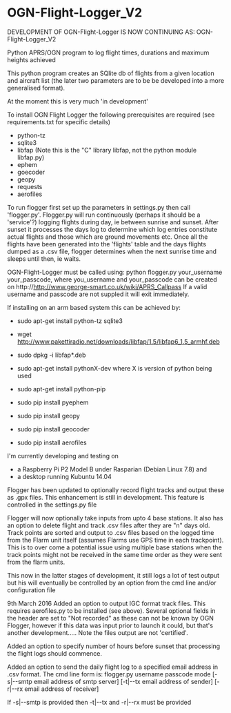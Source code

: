 # OGN-Flight-Logger_V2
DEVELOPMENT OF OGN-Flight-Logger IS NOW CONTINUING AS: OGN-Flight-Logger_V2

Python APRS/OGN program to log flight times, durations and maximum heights achieved

This python program creates an SQlite db of flights from a given location and aircraft list 
(the later two parameters are to be be developed into a more generalised format).

At the moment this is very much 'in development'

To install OGN Flight Logger the following prerequisites are required (see requirements.txt for specific details)
- python-tz
- sqlite3
- libfap (Note this is the "C" library libfap, not the python module libfap.py)
- ephem
- goecoder
- geopy
- requests
- aerofiles 

 
To run flogger first set up the parameters in settings.py then call 'flogger.py'.  Flogger.py will
run continuously (perhaps it should be a 'service'?) logging flights during day, ie between sunrise
and sunset. After sunset it processes the days log to determine which log entries constitute actual flights
and those which are ground movements etc. Once all the flights have been generated into the 'flights' table and
the days flights dumped as a .csv file, flogger determines when the next sunrise time and sleeps until then, ie waits.

OGN-Flight-Logger must be called using: python flogger.py your_username your_passcode,
where you_username and your_passcode can be created on http://http://www.george-smart.co.uk/wiki/APRS_Callpass
If a valid username and passcode are not suppled it will exit immediately.

If installing on an arm based system this can be achieved by:

- sudo apt-get install python-tz sqlite3
- wget http://www.pakettiradio.net/downloads/libfap/1.5/libfap6_1.5_armhf.deb
- sudo dpkg -i libfap*.deb

- sudo apt-get install pythonX-dev where X is version of python being used
- sudo apt-get install python-pip
- sudo pip install pyephem 
- sudo pip install geopy
- sudo pip install geocoder
- sudo pip install aerofiles

I'm currently developing and testing on
- a Raspberry Pi P2 Model B under Rasparian (Debian Linux 7.8) and 
- a desktop running Kubuntu 14.04 

Flogger has been updated to optionally record flight tracks and output these as .gpx files.
This enhancement is still in development.  This feature is controlled in the settings.py file

Flogger will now optionally take inputs from upto 4 base stations.  It also has an option to delete flight and track .csv files after
they are "n" days old.  Track points are sorted and output to .csv files based on the logged time from the Flarm unit itself (assumes Flarms
use GPS time in each trackpoint).  This is to over come a potential issue using multiple base stations when the track points might not be received in the same
time order as they were sent from the flarm units.

This now in the latter stages of development, it still logs a lot of test output but his will eventually be controlled by an option
from the cmd line and/or configuration file

9th March 2016 
Added an option to output IGC format track files. This requires aerofiles.py to be installed (see above).  Several optional fields in the 
header are set to "Not recorded" as these can not be known by OGN Flogger, however if this data was input prior to launch it could, but
that's another development..... Note the files output are not 'certified'.

Added an option to specify number of hours before sunset that processing the flight logs should commence.

Added an option to send the daily flight log to a specified email address in .csv format.
The cmd line form is:
flogger.py username passcode mode [-s|--smtp email address of smtp server] [-t|--tx email address of sender] [-r|--rx email address of receiver]

If -s|--smtp is provided then -t|--tx and -r|--rx must be provided
